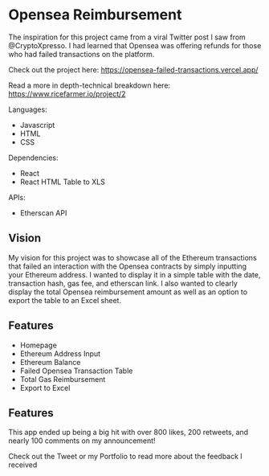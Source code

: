 # Opensea Reimbursement

The inspiration for this project came from a viral Twitter post I saw from @CryptoXpresso. I had learned that Opensea was offering refunds for those who had failed transactions on the platform.

Check out the project here: https://opensea-failed-transactions.vercel.app/

Read a more in depth-technical breakdown here: https://www.ricefarmer.io/project/2

Languages:

- Javascript
- HTML
- CSS

Dependencies:

- React
- React HTML Table to XLS

APIs:

- Etherscan API

## Vision

My vision for this project was to showcase all of the Ethereum transactions that failed an interaction with the Opensea contracts by simply inputting your Ethereum address. I wanted to display it in a simple table with the date, transaction hash, gas fee, and etherscan link. I also wanted to clearly display the total Opensea reimbursement amount as well as an option to export the table to an Excel sheet.

## Features

- Homepage
- Ethereum Address Input
- Ethereum Balance
- Failed Opensea Transaction Table
- Total Gas Reimbursement
- Export to Excel

## Features

This app ended up being a big hit with over 800 likes, 200 retweets, and nearly 100 comments on my announcement!

Check out the Tweet or my Portfolio to read more about the feedback I received
